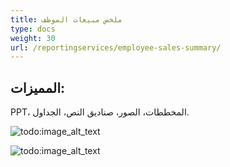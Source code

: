 ```yaml
---
title: ملخص مبيعات الموظف
type: docs
weight: 30
url: /reportingservices/employee-sales-summary/
---
```


## **المميزات:**
PPT، المخططات، الصور، صناديق النص، الجداول.

![todo:image_alt_text](employee-sales-summary_1.png)

![todo:image_alt_text](employee-sales-summary_2.png)